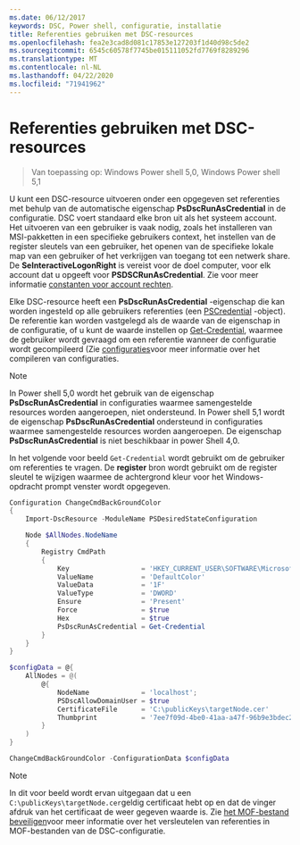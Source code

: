 ```yaml
---
ms.date: 06/12/2017
keywords: DSC, Power shell, configuratie, installatie
title: Referenties gebruiken met DSC-resources
ms.openlocfilehash: fea2e3cad8d081c17853e127203f1d40d98c5de2
ms.sourcegitcommit: 6545c60578f7745be015111052fd7769f8289296
ms.translationtype: MT
ms.contentlocale: nl-NL
ms.lasthandoff: 04/22/2020
ms.locfileid: "71941962"
---
```

# <a name="use-credentials-with-dsc-resources"></a>Referenties gebruiken met DSC-resources

> Van toepassing op: Windows Power shell 5,0, Windows Power shell 5,1

U kunt een DSC-resource uitvoeren onder een opgegeven set referenties met behulp van de automatische eigenschap **PsDscRunAsCredential** in de configuratie. DSC voert standaard elke bron uit als het systeem account. Het uitvoeren van een gebruiker is vaak nodig, zoals het installeren van MSI-pakketten in een specifieke gebruikers context, het instellen van de register sleutels van een gebruiker, het openen van de specifieke lokale map van een gebruiker of het verkrijgen van toegang tot een netwerk share. De **SeInteractiveLogonRight** is vereist voor de doel computer, voor elk account dat u opgeeft voor **PSDSCRunAsCredential**. Zie voor meer informatie [constanten voor account rechten](/windows/desktop/secauthz/account-rights-constants).

Elke DSC-resource heeft een **PsDscRunAsCredential** -eigenschap die kan worden ingesteld op alle gebruikers referenties (een [PSCredential](/dotnet/api/system.management.automation.pscredential) -object). De referentie kan worden vastgelegd als de waarde van de eigenschap in de configuratie, of u kunt de waarde instellen op [Get-Credential](/powershell/module/Microsoft.PowerShell.Security/Get-Credential), waarmee de gebruiker wordt gevraagd om een referentie wanneer de configuratie wordt gecompileerd (Zie [configuraties](configurations.md)voor meer informatie over het compileren van configuraties.

> [!NOTE]
> In Power shell 5,0 wordt het gebruik van de eigenschap **PsDscRunAsCredential** in configuraties waarmee samengestelde resources worden aangeroepen, niet ondersteund. In Power shell 5,1 wordt de eigenschap **PsDscRunAsCredential** ondersteund in configuraties waarmee samengestelde resources worden aangeroepen. De eigenschap **PsDscRunAsCredential** is niet beschikbaar in power Shell 4,0.

In het volgende voor beeld `Get-Credential` wordt gebruikt om de gebruiker om referenties te vragen. De **register** bron wordt gebruikt om de register sleutel te wijzigen waarmee de achtergrond kleur voor het Windows-opdracht prompt venster wordt opgegeven.

```powershell
Configuration ChangeCmdBackGroundColor
{
    Import-DscResource -ModuleName PSDesiredStateConfiguration

    Node $AllNodes.NodeName
    {
        Registry CmdPath
        {
            Key                  = 'HKEY_CURRENT_USER\SOFTWARE\Microsoft\Command Processor'
            ValueName            = 'DefaultColor'
            ValueData            = '1F'
            ValueType            = 'DWORD'
            Ensure               = 'Present'
            Force                = $true
            Hex                  = $true
            PsDscRunAsCredential = Get-Credential
        }
    }
}

$configData = @{
    AllNodes = @(
        @{
            NodeName             = 'localhost';
            PSDscAllowDomainUser = $true
            CertificateFile      = 'C:\publicKeys\targetNode.cer'
            Thumbprint           = '7ee7f09d-4be0-41aa-a47f-96b9e3bdec25'
        }
    )
}

ChangeCmdBackGroundColor -ConfigurationData $configData
```

> [!NOTE]
> In dit voor beeld wordt ervan uitgegaan dat u een `C:\publicKeys\targetNode.cer`geldig certificaat hebt op en dat de vinger afdruk van het certificaat de weer gegeven waarde is. Zie [het MOF-bestand beveiligen](../pull-server/secureMOF.md)voor meer informatie over het versleutelen van referenties in MOF-bestanden van de DSC-configuratie.

